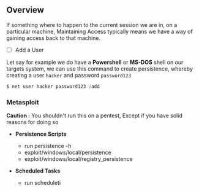 ## **Overview**

If something where to happen to the current session we are in, on a particular machine, Maintaining Access typically means we have a way of gaining access back to that machine.


- [ ] Add a User

Let say for example we do have a **Powershell** or **MS-DOS** shell on our targets system, we can use this command to create persistence, whereby creating a user `hacker` and password `password123`

```powershell
$ net user hacker password123 /add
```


### **Metasploit**

**Caution :** You shouldn't run this on a pentest, Except if you have solid reasons for doing so

- **Persistence Scripts**
	- run persistence -h
	- exploit/windows/local/persistence
	- exploit/windows/local/registry_persistence

- **Scheduled Tasks**
	- run scheduleti